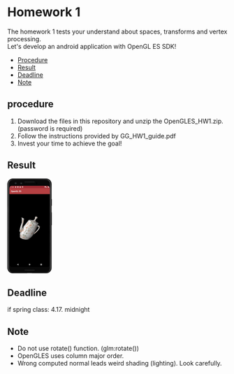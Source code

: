 # Homework 1
The homework 1 tests your understand about spaces, transforms and vertex processing.  
Let's develop an android application with OpenGL ES SDK!

* [Procedure](#procedure)
* [Result](#result)
* [Deadline](#deadline)
* [Note](#note)


## procedure
1. Download the files in this repository and unzip the OpenGLES_HW1.zip. (password is required)
2. Follow the instructions provided by GG_HW1_guide.pdf
3. Invest your time to achieve the goal!

## Result
![](img/result.gif)

## Deadline
if spring class: 4.17. midnight

## Note
* Do not use rotate() function. (glm:rotate()) 
* OpenGLES uses column major order. 
* Wrong computed normal leads weird shading (lighting). Look carefully. 

